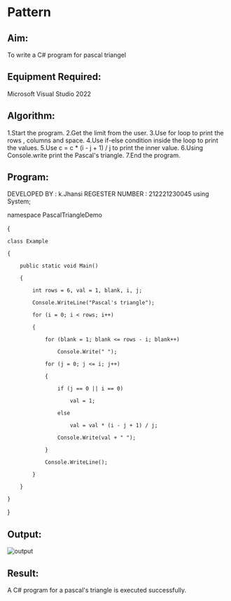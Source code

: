 # Pattern

## Aim:
To write a C# program for pascal triangel
## Equipment Required:
Microsoft Visual Studio 2022
## Algorithm:
1.Start the program. 
2.Get the limit from the user. 
3.Use for loop to print the rows , columns and space. 
4.Use if-else condition inside the loop to print the values. 
5.Use c = c * (i - j + 1) / j to print the inner value. 
6.Using Console.write print the Pascal's triangle. 7.End the program.
## Program:
DEVELOPED BY : k.Jhansi
REGESTER NUMBER : 212221230045
using System; 

namespace PascalTriangleDemo 

{

    class Example
    
    {
    
        public static void Main()
        
        {
        
            int rows = 6, val = 1, blank, i, j;
            
            Console.WriteLine("Pascal's triangle");
            
            for (i = 0; i < rows; i++)
            
            {
            
                for (blank = 1; blank <= rows - i; blank++)
                
                    Console.Write(" ");
                    
                for (j = 0; j <= i; j++)
                
                {
                
                    if (j == 0 || i == 0)
                    
                        val = 1;
                        
                    else
                    
                        val = val * (i - j + 1) / j;
                        
                    Console.Write(val + " ");
                    
                }
                
                Console.WriteLine();
                
            }
            
        }
        
    }
    
}
## Output:
![output]()
## Result:
A C# program for a pascal's triangle is executed successfully.
